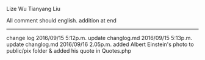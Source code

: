Lize Wu
Tianyang Liu

All comment should english.
addition at end

---------------------------------------------
change log
2016/09/15 5:12p.m. update changlog.md
2016/09/15 5:13p.m. update changlog.md
2016/09/16 2.05p.m. added Albert Einstein's photo to public/pix folder & added 
                    his quote in Quotes.php
